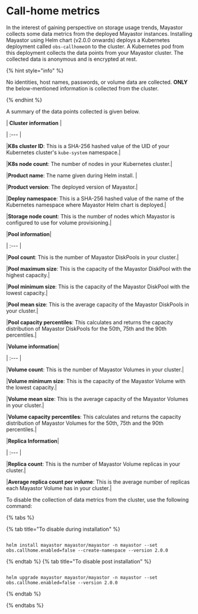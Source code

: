 # Call-home metrics 

 In the interest of gaining perspective on storage usage trends, Mayastor collects some data metrics from the deployed Mayastor instances. Installing Mayastor using Helm chart (v2.0.0 onwards) deploys a Kubernetes deployment called `obs-callhome`on to the cluster. A Kubernetes pod from this deployment collects the data points from your Mayastor cluster. The collected data is anonymous and is encrypted at rest. 

{% hint style="info" %} 

No identities, host names, passwords, or volume data are collected. **ONLY** the below-mentioned information is collected from the cluster.  

{% endhint %} 


A summary of the data points collected is given below.  

| **Cluster information** | 

| :--- | 

|**K8s cluster ID**: This is a SHA-256 hashed value of the UID of your Kubernetes cluster's `kube-system` namespace.| 

|**K8s node count**: The number of nodes in your Kubernetes cluster.| 

|**Product name**: The name given during Helm install. | 

|**Product version**: The deployed version of Mayastor.| 

|**Deploy namespace**: This is a SHA-256 hashed value of the  name of the  Kubernetes namespace where Mayastor Helm chart is deployed.| 

|**Storage node count**: This is the number of nodes which Mayastor is configured to use for volume provisioning.| 

 
 

|**Pool information**| 

| :--- | 

|**Pool count**: This is the number of Mayastor DiskPools in your cluster.| 

|**Pool maximum size**: This is the capacity of the Mayastor DiskPool with the highest capacity.| 

|**Pool minimum size**: This is the capacity of the Mayastor DiskPool with the lowest capacity.| 

|**Pool mean size**: This is the average capacity of the Mayastor DiskPools in your cluster.| 

|**Pool capacity percentiles**: This calculates and returns the capacity distribution of Mayastor DiskPools for the 50th, 75th and the 90th percentiles.| 

 
 
 

|**Volume information**| 

| :--- | 

|**Volume count**: This is the number of Mayastor Volumes in your cluster.| 

|**Volume minimum size**: This is the capacity of the Mayastor Volume with the lowest capacity.| 

|**Volume mean size**: This is the average capacity of the Mayastor Volumes in your cluster.| 

|**Volume capacity percentiles**: This calculates and returns the capacity distribution of Mayastor Volumes for the 50th, 75th and the 90th percentiles.| 

 
 

|**Replica Information**| 

| :--- | 

|**Replica count**: This is the number of Mayastor Volume replicas in your cluster.| 

|**Average replica count per volume**: This is the average number of replicas each Mayastor Volume has in your cluster.| 



To disable the collection of data metrics from the cluster, use the following command: 


{% tabs %} 

{% tab title="To disable during installation" %} 

```text 

helm install mayastor mayastor/mayastor -n mayastor --set obs.callhome.enabled=false --create-namespace --version 2.0.0 

``` 

{% endtab %} 
{% tab title="To disable post installation" %} 

```text 

helm upgrade mayastor mayastor/mayastor -n mayastor --set obs.callhome.enabled=false --version 2.0.0 

``` 

{% endtab %} 

{% endtabs %} 

 
 
 
 
 
 
 

 